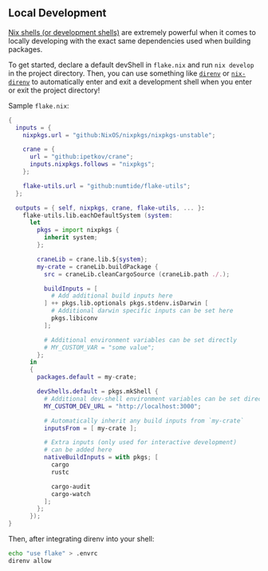 ## Local Development

[Nix shells (or development
shells)](https://nix.dev/tutorials/ad-hoc-developer-environments) are extremely
powerful when it comes to locally developing with the exact same dependencies
used when building packages.

To get started, declare a default devShell in `flake.nix` and run `nix develop`
in the project directory. Then, you can use something like
[`direnv`](https://direnv.net) or
[`nix-direnv`](https://github.com/nix-community/nix-direnv) to automatically
enter and exit a development shell when you enter or exit the project directory!

Sample `flake.nix`:
```nix
{
  inputs = {
    nixpkgs.url = "github:NixOS/nixpkgs/nixpkgs-unstable";

    crane = {
      url = "github:ipetkov/crane";
      inputs.nixpkgs.follows = "nixpkgs";
    };

    flake-utils.url = "github:numtide/flake-utils";
  };

  outputs = { self, nixpkgs, crane, flake-utils, ... }:
    flake-utils.lib.eachDefaultSystem (system:
      let
        pkgs = import nixpkgs {
          inherit system;
        };

        craneLib = crane.lib.${system};
        my-crate = craneLib.buildPackage {
          src = craneLib.cleanCargoSource (craneLib.path ./.);

          buildInputs = [
            # Add additional build inputs here
          ] ++ pkgs.lib.optionals pkgs.stdenv.isDarwin [
            # Additional darwin specific inputs can be set here
            pkgs.libiconv
          ];

          # Additional environment variables can be set directly
          # MY_CUSTOM_VAR = "some value";
        };
      in
      {
        packages.default = my-crate;

        devShells.default = pkgs.mkShell {
          # Additional dev-shell environment variables can be set directly
          MY_CUSTOM_DEV_URL = "http://localhost:3000";

          # Automatically inherit any build inputs from `my-crate`
          inputsFrom = [ my-crate ];

          # Extra inputs (only used for interactive development)
          # can be added here
          nativeBuildInputs = with pkgs; [
            cargo
            rustc

            cargo-audit
            cargo-watch
          ];
        };
      });
}
```

Then, after integrating direnv into your shell:
```sh
echo "use flake" > .envrc
direnv allow
```
